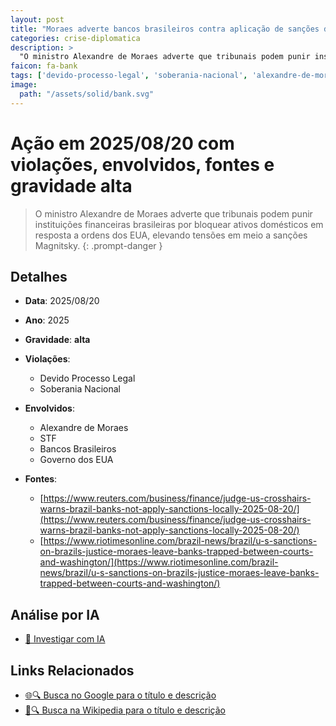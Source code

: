 ```yaml
---
layout: post
title: "Moraes adverte bancos brasileiros contra aplicação de sanções dos EUA"
categories: crise-diplomatica
description: > 
  "O ministro Alexandre de Moraes adverte que tribunais podem punir instituições financeiras brasileiras por bloquear ativos domésticos em resposta a ordens dos EUA, elevando tensões em meio a sanções Magnitsky."
faicon: fa-bank
tags: ['devido-processo-legal', 'soberania-nacional', 'alexandre-de-moraes', 'stf', 'bancos-brasileiros', 'governo-dos-eua', 'gravidade-alta', 'sancoes', 'judicial', 'bancos', 'crise-diplomatica']
image:
  path: "/assets/solid/bank.svg"
---
```


# Ação em 2025/08/20 com violações, envolvidos, fontes e gravidade alta

> O ministro Alexandre de Moraes adverte que tribunais podem punir instituições financeiras brasileiras por bloquear ativos domésticos em resposta a ordens dos EUA, elevando tensões em meio a sanções Magnitsky.
{: .prompt-danger }

## Detalhes
- **Data**: 2025/08/20
- **Ano**: 2025
- **Gravidade**: **alta** <i class="fas fa-bank"></i>

- **Violações**:
  - Devido Processo Legal
  - Soberania Nacional
- **Envolvidos**:
  - Alexandre de Moraes
  - STF
  - Bancos Brasileiros
  - Governo dos EUA
- **Fontes**:
  - [https://www.reuters.com/business/finance/judge-us-crosshairs-warns-brazil-banks-not-apply-sanctions-locally-2025-08-20/](https://www.reuters.com/business/finance/judge-us-crosshairs-warns-brazil-banks-not-apply-sanctions-locally-2025-08-20/)
  - [https://www.riotimesonline.com/brazil-news/brazil/u-s-sanctions-on-brazils-justice-moraes-leave-banks-trapped-between-courts-and-washington/](https://www.riotimesonline.com/brazil-news/brazil/u-s-sanctions-on-brazils-justice-moraes-leave-banks-trapped-between-courts-and-washington/)

## Análise por IA
- [🤖 Investigar com IA](https://www.perplexity.ai/search?q=%20Moraes%20adverte%20bancos%20brasileiros%20contra%20aplica%C3%A7%C3%A3o%20de%20san%C3%A7%C3%B5es%20dos%20EUA%20O%20ministro%20Alexandre%20de%20Moraes%20adverte%20que%20tribunais%20podem%20punir%20institui%C3%A7%C3%B5es%20financeiras%20brasileiras%20por%20bloquear%20ativos%20dom%C3%A9sticos%20em%20resposta%20a%20ordens%20dos%20EUA%2C%20elevando%20tens%C3%B5es%20em%20meio%20a%20san%C3%A7%C3%B5es%20Magnitsky.%20Devido%20Processo%20Legal%20Soberania%20Nacional%202025%20gravidade%20alta)

## Links Relacionados
- [🌐🔍 Busca no Google para o título e descrição](https://www.google.com/search?q=%20Moraes%20adverte%20bancos%20brasileiros%20contra%20aplica%C3%A7%C3%A3o%20de%20san%C3%A7%C3%B5es%20dos%20EUA%20O%20ministro%20Alexandre%20de%20Moraes%20adverte%20que%20tribunais%20podem%20punir%20institui%C3%A7%C3%B5es%20financeiras%20brasileiras%20por%20bloquear%20ativos%20dom%C3%A9sticos%20em%20resposta%20a%20ordens%20dos%20EUA%2C%20elevando%20tens%C3%B5es%20em%20meio%20a%20san%C3%A7%C3%B5es%20Magnitsky.%20Devido%20Processo%20Legal%20Soberania%20Nacional%202025%20gravidade%20alta)
- [📖🔍 Busca na Wikipedia para o título e descrição](https://pt.wikipedia.org/w/index.php?search=%20Moraes%20adverte%20bancos%20brasileiros%20contra%20aplica%C3%A7%C3%A3o%20de%20san%C3%A7%C3%B5es%20dos%20EUA%20O%20ministro%20Alexandre%20de%20Moraes%20adverte%20que%20tribunais%20podem%20punir%20institui%C3%A7%C3%B5es%20financeiras%20brasileiras%20por%20bloquear%20ativos%20dom%C3%A9sticos%20em%20resposta%20a%20ordens%20dos%20EUA%2C%20elevando%20tens%C3%B5es%20em%20meio%20a%20san%C3%A7%C3%B5es%20Magnitsky.%20Devido%20Processo%20Legal%20Soberania%20Nacional%202025%20gravidade%20alta)

